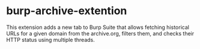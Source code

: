 # burp-archive-extention
This extension adds a new tab to Burp Suite that allows fetching historical URLs for a given domain from the archive.org, filters them, and checks their HTTP status using multiple threads.
